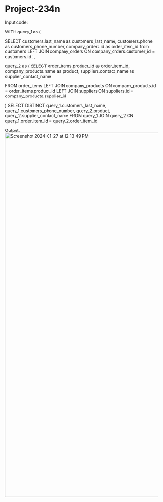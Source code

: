 # Project-234n

Input code: 

WITH query_1 as (

SELECT 
 customers.last_name as customers_last_name,
 customers.phone as customers_phone_number,
 company_orders.id as order_item_id
from customers
LEFT JOIN
company_orders
ON
company_orders.customer_id = customers.id
),

query_2 as (
SELECT
 order_items.product_id as order_item_id,
 company_products.name as product,
 suppliers.contact_name as supplier_contact_name

FROM order_items
LEFT JOIN
company_products
ON  company_products.id = order_items.product_id
LEFT JOIN
suppliers 
ON
suppliers.id = company_products.supplier_id

)
SELECT DISTINCT
query_1.customers_last_name,
query_1.customers_phone_number,
query_2.product,
query_2.supplier_contact_name
FROM query_1 JOIN query_2 
ON query_1.order_item_id = query_2.order_item_id


Output:
<img width="1201" alt="Screenshot 2024-01-27 at 12 13 49 PM" src="https://github.com/DizzyDagem1/Project-234/assets/87994132/ee7bd562-72ea-4e74-bbf8-798534d0a734">
